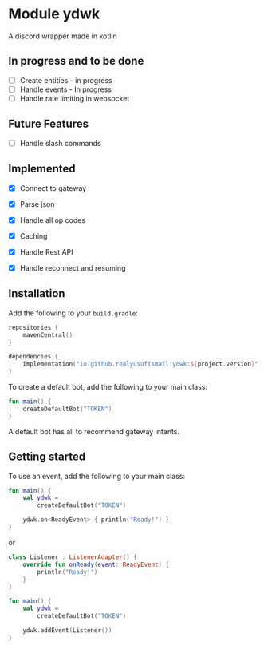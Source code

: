 

# Module ydwk

A discord wrapper made in kotlin

## In progress and to be done
- [ ] Create entities - in progress
- [ ] Handle events - In progress
- [ ] Handle rate limiting in websocket

## Future Features
- [ ] Handle slash commands

## Implemented
- [x] Connect to gateway
- [x] Parse json
- [x] Handle all op codes
- [x] Caching
- [x] Handle Rest API
- [x] Handle reconnect and resuming



## Installation

Add the following to your `build.gradle`:

```kotlin
repositories {
    mavenCentral()
}

dependencies {
    implementation("io.github.realyusufismail:ydwk:${project.version}")
}
```

To create a default bot, add the following to your main class:

```kotlin
fun main() {
    createDefaultBot("TOKEN")
}
```

A default bot has all to recommend gateway intents.

## Getting started

To use an event, add the following to your main class:

```kotlin
fun main() {
    val ydwk =
        createDefaultBot("TOKEN")

    ydwk.on<ReadyEvent> { println("Ready!") }
}
```

or 

```kotlin
class Listener : ListenerAdapter() {
    override fun onReady(event: ReadyEvent) {
        println("Ready!")
    }
}

fun main() {
    val ydwk =
        createDefaultBot("TOKEN")

    ydwk.addEvent(Listener())
}
```